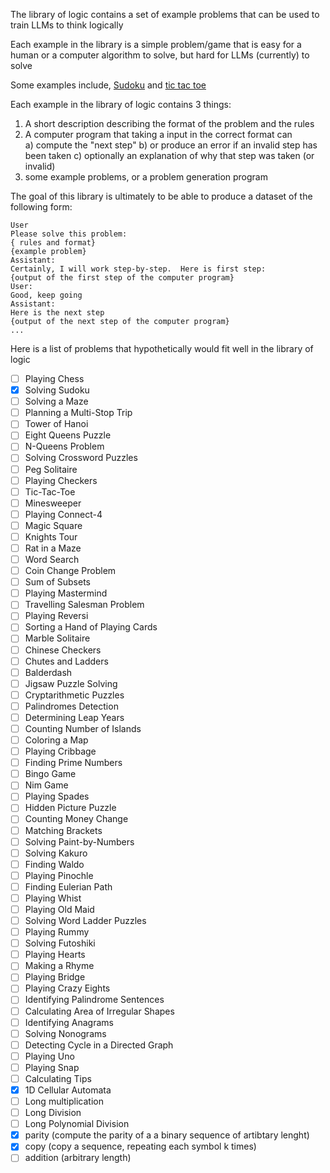 The library of logic contains a set of example problems that can be 
used to train LLMs to think logically

Each example in the library is a simple problem/game that is
easy for a human or a computer algorithm to solve, but hard for
LLMs (currently) to solve

Some examples include, [Sudoku](https://manifold.markets/Mira/will-a-prompt-that-enables-gpt4-to)
and [tic tac toe](https://www.reddit.com/r/ChatGPT/comments/11v3rqw/gpt_is_really_good_at_tic_tac_toe/)



Each example in the library of logic contains 3 things:
1) A short description describing the format of the problem and the rules
2) A computer program that taking a input in the correct format can  
 a) compute the "next step"
 b) or produce an error if an invalid step has been taken
 c) optionally an explanation of why that step was taken (or invalid)
3) some example problems, or a problem generation program

The goal of this library is ultimately to be able to produce a dataset of the following form:

```
User
Please solve this problem:
{ rules and format}
{example problem}
Assistant: 
Certainly, I will work step-by-step.  Here is first step:
{output of the first step of the computer program}
User:
Good, keep going
Assistant:
Here is the next step
{output of the next step of the computer program}
...
```


Here is a list of problems that hypothetically would fit well in the library of logic
- [ ] Playing Chess
- [x] Solving Sudoku
- [ ] Solving a Maze
- [ ] Planning a Multi-Stop Trip
- [ ] Tower of Hanoi
- [ ] Eight Queens Puzzle
- [ ] N-Queens Problem
- [ ] Solving Crossword Puzzles
- [ ] Peg Solitaire
- [ ] Playing Checkers
- [ ] Tic-Tac-Toe
- [ ] Minesweeper
- [ ] Playing Connect-4
- [ ] Magic Square
- [ ] Knights Tour
- [ ] Rat in a Maze
- [ ] Word Search
- [ ] Coin Change Problem
- [ ] Sum of Subsets
- [ ] Playing Mastermind
- [ ] Travelling Salesman Problem
- [ ] Playing Reversi
- [ ] Sorting a Hand of Playing Cards
- [ ] Marble Solitaire
- [ ] Chinese Checkers
- [ ] Chutes and Ladders
- [ ] Balderdash
- [ ] Jigsaw Puzzle Solving
- [ ] Cryptarithmetic Puzzles
- [ ] Palindromes Detection
- [ ] Determining Leap Years
- [ ] Counting Number of Islands
- [ ] Coloring a Map
- [ ] Playing Cribbage
- [ ] Finding Prime Numbers
- [ ] Bingo Game
- [ ] Nim Game
- [ ] Playing Spades
- [ ] Hidden Picture Puzzle
- [ ] Counting Money Change
- [ ] Matching Brackets
- [ ] Solving Paint-by-Numbers
- [ ] Solving Kakuro
- [ ] Finding Waldo
- [ ] Playing Pinochle
- [ ] Finding Eulerian Path
- [ ] Playing Whist
- [ ] Playing Old Maid
- [ ] Solving Word Ladder Puzzles
- [ ] Playing Rummy
- [ ] Solving Futoshiki
- [ ] Playing Hearts
- [ ] Making a Rhyme
- [ ] Playing Bridge
- [ ] Playing Crazy Eights
- [ ] Identifying Palindrome Sentences
- [ ] Calculating Area of Irregular Shapes
- [ ] Identifying Anagrams
- [ ] Solving Nonograms
- [ ] Detecting Cycle in a Directed Graph
- [ ] Playing Uno
- [ ] Playing Snap
- [ ] Calculating Tips
- [x] 1D Cellular Automata
- [ ] Long multiplication
- [ ] Long Division
- [ ] Long Polynomial Division
- [x] parity (compute the parity of a a binary sequence of artibtary lenght)
- [x] copy (copy a sequence, repeating each symbol k times)
- [ ] addition (arbitrary length)
